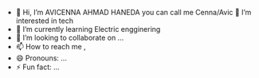 - 👋 Hi, I’m AVICENNA AHMAD HANEDA you can call me Cenna/Avic 👀 I’m interested in tech
- 🌱 I’m currently learning Electric engginering
- 💞️ I’m looking to collaborate on ...
- 📫 How to reach me ,
- 😄 Pronouns: ...
- ⚡ Fun fact: ...

<!---
Hanedaa/Hanedaa is a ✨ special ✨ repository because its `README.md` (this file) appears on your GitHub profile.
You can click the Preview link to take a look at your changes.
--->
